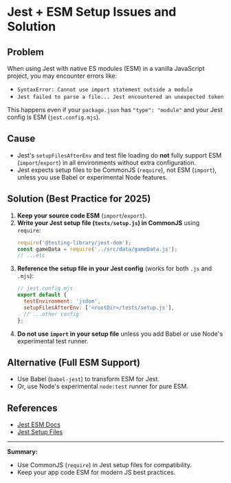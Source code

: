 # Jest + ESM Setup Issues and Solution

## Problem

When using Jest with native ES modules (ESM) in a vanilla JavaScript project, you may encounter errors like:

- `SyntaxError: Cannot use import statement outside a module`
- `Jest failed to parse a file... Jest encountered an unexpected token`

This happens even if your `package.json` has `"type": "module"` and your Jest config is ESM (`jest.config.mjs`).

## Cause

- Jest's `setupFilesAfterEnv` and test file loading do **not** fully support ESM (`import`/`export`) in all environments without extra configuration.
- Jest expects setup files to be CommonJS (`require`), not ESM (`import`), unless you use Babel or experimental Node features.

## Solution (Best Practice for 2025)

1. **Keep your source code ESM** (`import`/`export`).
2. **Write your Jest setup file (`tests/setup.js`) in CommonJS** using `require`:
   ```js
   require('@testing-library/jest-dom');
   const gameData = require('../src/data/gameData.js');
   // ...etc
   ```
3. **Reference the setup file in your Jest config** (works for both `.js` and `.mjs`):
   ```js
   // jest.config.mjs
   export default {
     testEnvironment: 'jsdom',
     setupFilesAfterEnv: ['<rootDir>/tests/setup.js'],
     // ...other config
   };
   ```
4. **Do not use `import` in your setup file** unless you add Babel or use Node's experimental test runner.

## Alternative (Full ESM Support)
- Use Babel (`babel-jest`) to transform ESM for Jest.
- Or, use Node's experimental `node:test` runner for pure ESM.

## References
- [Jest ESM Docs](https://jestjs.io/docs/ecmascript-modules)
- [Jest Setup Files](https://jestjs.io/docs/configuration#setupfilesafterenv-array)

---

**Summary:**
- Use CommonJS (`require`) in Jest setup files for compatibility.
- Keep your app code ESM for modern JS best practices.
